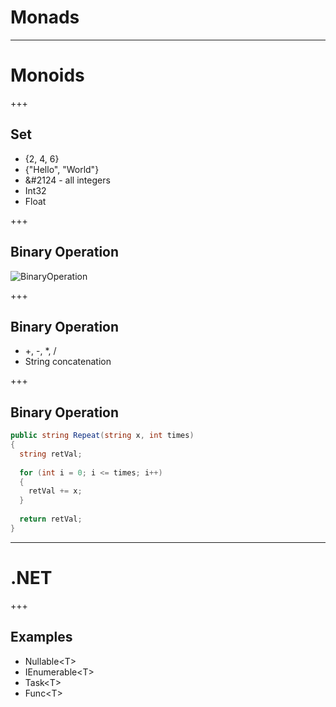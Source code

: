 # Monads

---

# Monoids

+++

## Set

* {2, 4, 6}
* {"Hello", "World"}
* &#2124 - all integers
* Int32
* Float

+++

## Binary Operation

![BinaryOperation](https://github.com/MatthewMcGowan/Monads/tree/master/Images/Binary_operations_as_black_box.svg.png)

+++

## Binary Operation

* +, -, \*, / 
* String concatenation

+++

## Binary Operation

```csharp
public string Repeat(string x, int times)
{
  string retVal;
  
  for (int i = 0; i <= times; i++)
  {
    retVal += x;
  }
  
  return retVal;
}

```

---

# .NET

+++

## Examples

* Nullable\<T>
* IEnumerable\<T>
* Task\<T>
* Func\<T>
